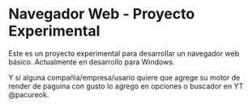 # Navegador Web - Proyecto Experimental

Este es un proyecto experimental para desarrollar un navegador web básico.
Actualmente en desarrollo para Windows.

Y si alguna compañia/empresa/usario quiere que agrege su motor de render de paguina con gusto lo agrego en opciones o buscador  en YT @pacureok.
